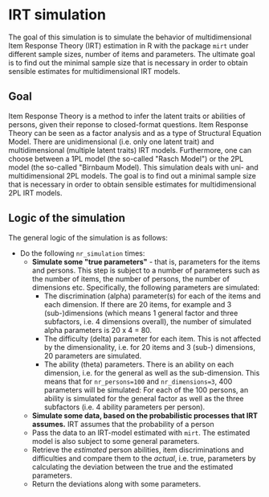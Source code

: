 # IRT simulation

The goal of this simulation is to simulate the behavior of multidimensional Item Response Theory (IRT) estimation in R 
with the package `mirt` under different sample sizes, number of items and parameters.
The ultimate goal is to find out the minimal sample size that is necessary in order to obtain sensible estimates for multidimensional IRT models.

## Goal
Item Response Theory is a method to infer the latent traits or abilities of persons, given their reponse to closed-format
questions. Item Response Theory can be seen as a factor analysis and as a type of Structural Equation Model.
There are unidimensional (i.e. only one latent trait) and multidimensional (multiple latent traits) IRT models. Furthermore, one can choose between a 1PL model (the so-called "Rasch Model") or the 2PL model (the so-called "Birnbaum Model).
This simulation deals with uni- and multidimensional 2PL models. The goal is to find out a minimal sample size that is 
necessary in order to obtain sensible estimates for multidimensional 2PL IRT models.

## Logic of  the simulation
The general logic of the simulation is as follows:
* Do the following `nr_simulation` times:
	* **Simulate some "true parameters"** - that is, parameters for the items and persons. This step is subject to a number of parameters such as the number of items, the number of persons, the number of dimensions etc. Specifically, the following parameters are simulated:
		* The discrimination (alpha) parameter(s) for each of the items and each dimension. If there are 20 items, for example and 3 (sub-)dimensions (which means 1 general factor and three subfactors, i.e. 4 dimensions overall), the number of simulated alpha parameters is 20 x 4 = 80.
		* The difficulty (delta) parameter for each item. This is not affected by the dimensionality, i.e. for 20 items and 3 (sub-) dimensions, 20 parameters are simulated.
		* The ability (theta) parameters. There is an ability on each dimension, i.e. for the general as well as the sub-dimension. This means that for `nr_persons=100` and `nr_dimensions=3`, 400 parameters will be simulated: For each of the 100 persons, an ability is simulated for the general factor as well as the three subfactors (i.e. 4 ability parameters per person).
	* **Simulate some data, based on the probabilistic processes that IRT assumes.** IRT assumes that the probability of 
	a person 
	* Pass the data to an IRT-model estimated with `mirt`. The estimated model is also subject to some general parameters.
	* Retrieve the *estimated* person abilities, item discriminations and difficulties and compare them to the *actual*, i.e. true, parameters by calculating the deviation between the true and the estimated parameters.
	* Return the deviations along with some parameters.

